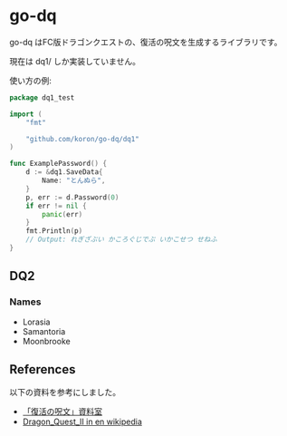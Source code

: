# go-dq

go-dq はFC版ドラゴンクエストの、復活の呪文を生成するライブラリです。

現在は dq1/ しか実装していません。

使い方の例:

```go
package dq1_test

import (
	"fmt"

	"github.com/koron/go-dq/dq1"
)

func ExamplePassword() {
	d := &dq1.SaveData{
		Name: "とんぬら",
	}
	p, err := d.Password(0)
	if err != nil {
		panic(err)
	}
	fmt.Println(p)
	// Output: れぎざぶい かころぐじでぶ いかこせつ せねふ
}
```

## DQ2

### Names

*   Lorasia
*   Samantoria
*   Moonbrooke

## References

以下の資料を参考にしました。

*   [「復活の呪文」資料室](http://www.imasy.or.jp/~yotti/dq-passwd.html)
*   [Dragon\_Quest\_II in en wikipedia](https://en.wikipedia.org/wiki/Dragon_Quest_II)
